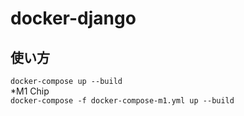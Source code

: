# docker-django
## 使い方
```docker-compose up --build```      
*M1 Chip   
```docker-compose -f docker-compose-m1.yml up --build```   